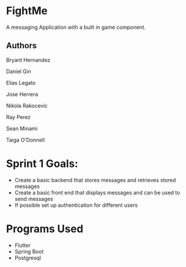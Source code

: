 # FightMe

A messaging Application with a built in game component.

## Authors

Bryant Hernandez

Daniel Gin

Elias Legato

Jose Herrera

Nikola Rakocevic

Ray Perez

Sean Minami

Taiga O'Donnell

# Sprint 1 Goals:

- Create a basic backend that stores messages and retrieves stored messages
- Create a basic front end that displays messages and can be used to send messages
- If possible set up authentication for different users

# Programs Used
- Flutter
- Spring Boot
- Postgresql
